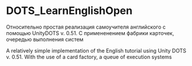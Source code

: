 # DOTS_LearnEnglishOpen

Относительно простая реализация самоучителя английского с помощью UnityDOTS v. 0.51. С примененением фабрики карточек, очередью выполнения систем

A relatively simple implementation of the English tutorial using Unity DOTS v. 0.51. With the use of a card factory, a queue of execution systems
